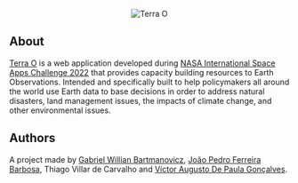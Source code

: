<p align="center">
  <img alt="Terra O" src="https://user-images.githubusercontent.com/79005271/193409495-adea02d5-c48b-44a6-998c-18cdd992a719.png">
</p>

## About

[Terra O](https://terrao.earth/) is a web application developed during [NASA International Space Apps Challenge 2022](https://www.spaceappschallenge.org/) that provides capacity building resources to Earth Observations. Intended and specifically built to help policymakers all around the world use Earth data to base decisions in order to address natural disasters, land management issues, the impacts of climate change, and other environmental issues.

## Authors

A project made by [Gabriel Willian Bartmanovicz](https://github.com/obielwb), [João Pedro Ferreira Barbosa](https://github.com/ojpbarbosa), Thiago Villar de Carvalho and [Víctor Augusto De Paula Gonçalves](https://github.com/VauP).
